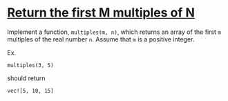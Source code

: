 # [Return the first M multiples of N](https://www.codewars.com/kata/return-the-first-m-multiples-of-n "https://www.codewars.com/kata/593c9175933500f33400003e")

Implement a function, `multiples(m, n)`, which returns an array of the first `m` multiples of the real number `n`. Assume that `m` is a positive integer.

Ex.
```
multiples(3, 5)
```
should return
```
vec![5, 10, 15]
```